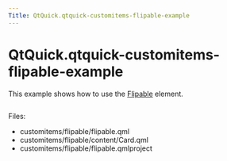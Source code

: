 ```yaml
---
Title: QtQuick.qtquick-customitems-flipable-example
---
```


# QtQuick.qtquick-customitems-flipable-example

<span class="subtitle"></span>
<!-- $$$customitems/flipable-description -->
<p>This example shows how to use the <a href="QtQuick.Flipable.md">Flipable</a> element.</p>
<p class="centerAlign"><img src="../../../../media/qml-flipable-example.png" alt="" /></p><p>Files:</p>
<ul>
<li>customitems/flipable/flipable.qml</li>
<li>customitems/flipable/content/Card.qml</li>
<li>customitems/flipable/flipable.qmlproject</li>
</ul>
<!-- @@@customitems/flipable -->
